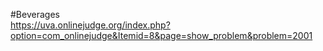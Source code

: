 #Beverages  
https://uva.onlinejudge.org/index.php?option=com_onlinejudge&Itemid=8&page=show_problem&problem=2001
